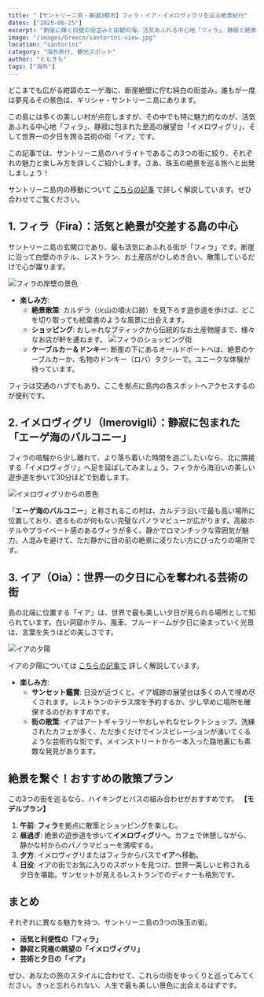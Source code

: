 ```yaml
---
title: "【サントリーニ島・厳選3都市】フィラ・イア・イメロヴィグリを巡る絶景紀行"
dates: ["2025-06-25"]
excerpt: "断崖に輝く白壁の街並みと紺碧の海。活気あふれる中心地「フィラ」、静寂と絶景が広がる「イメロヴィグリ」、世界一ロマンチックな夕日の「イア」。絶対に外せない必見の3都市に絞り、その魅力を余すことなく徹底解説します。初心者でも安心のモデルコースを網羅。この記事を手に、一生忘れられない感動の旅を計画しましょう。"
image: "/images/Greece/santorini-view.jpg"
location: "santorini"
category: "海外旅行, 観光スポット"
author: "ともきち"
tags: ["海外"]
---
```


どこまでも広がる紺碧のエーゲ海に、断崖絶壁に佇む純白の街並み。誰もが一度は夢見るその景色は、ギリシャ・サントリーニ島にあります。

この島には多くの美しい村が点在しますが、その中でも特に魅力的なのが、活気あふれる中心地「フィラ」、静寂に包まれた至高の展望台「イメロヴィグリ」、そして世界一の夕日を誇る芸術の街「イア」です。

この記事では、サントリーニ島のハイライトであるこの3つの街に絞り、それぞれの魅力と楽しみ方を詳しくご紹介します。さあ、珠玉の絶景を巡る旅へと出発しましょう！

サントリーニ島内の移動について
[こちらの記事](./Santorini-Transportation)
で詳しく解説しています。ぜひ合わせてご覧ください。

## 1. フィラ（Fira）：活気と絶景が交差する島の中心

サントリーニ島の玄関口であり、最も活気にあふれる街が「フィラ」です。断崖に沿って白壁のホテル、レストラン、お土産店がひしめき合い、散策しているだけで心が躍ります。

![フィラの岸壁の景色](/images/Greece/fira-view.jpg)

- **楽しみ方**:
  - **絶景散策**: カルデラ（火山の噴火口跡）を見下ろす遊歩道を歩けば、どこを切り取っても絵葉書のような風景に出会えます。
  - **ショッピング**: おしゃれなブティックから伝統的なお土産物屋まで、様々なお店が軒を連ねます。
    ![フィラのショッピング街](/images/Greece/fira-shopping-street.jpg)
  - **ケーブルカー＆ドンキー**: 断崖の下にあるオールドポートへは、絶景のケーブルカーか、名物のドンキー（ロバ）タクシーで。ユニークな体験が待っています。

フィラは交通のハブでもあり、ここを拠点に島内の各スポットへアクセスするのが便利です。

## 2. イメロヴィグリ（Imerovigli）：静寂に包まれた「エーゲ海のバルコニー」

フィラの喧騒から少し離れて、より落ち着いた時間を過ごしたいなら、北に隣接する「イメロヴィグリ」へ足を延ばしてみましょう。フィラから海沿いの美しい遊歩道を歩いて30分ほどで到着します。

![イメロヴィグリからの景色](/images/Greece/imerovigli-view.jpg)

「**エーゲ海のバルコニー**」と称されるこの村は、カルデラ沿いで最も高い場所に位置しており、遮るものが何もない完璧なパノラマビューが広がります。高級ホテルやプライベート感のあるヴィラが多く、静かでロマンチックな雰囲気が魅力。人混みを避けて、ただ静かに目の前の絶景に浸りたい方にぴったりの場所です。

## 3. イア（Oia）：世界一の夕日に心を奪われる芸術の街

島の北端に位置する「イア」は、世界で最も美しい夕日が見られる場所として知られています。白い洞窟ホテル、風車、ブルードームが夕日に染まっていく光景は、言葉を失うほどの美しさです。

![イアの夕陽](/images/Greece/oia-castle-sunset-view.jpg)

イアの夕陽については
[こちらの記事で](./Oia-Sunset-Guide)
詳しく解説しています。

- **楽しみ方**:
  - **サンセット鑑賞**: 日没が近づくと、イア城跡の展望台は多くの人で埋め尽くされます。レストランのテラス席を予約するか、少し早めに場所を確保するのがおすすめです。
  - **街の散策**: イアはアートギャラリーやおしゃれなセレクトショップ、洗練されたカフェが多く、ただ歩くだけでインスピレーションが湧いてくるような芸術的な街です。メインストリートから一本入った路地裏にも素敵な発見があります。

## 絶景を繋ぐ！おすすめの散策プラン

この3つの街を巡るなら、ハイキングとバスの組み合わせがおすすめです。
**【モデルプラン】**

1. **午前**: **フィラ**を拠点に散策とショッピングを楽しむ。
2. **昼過ぎ**: 絶景の遊歩道を歩いて**イメロヴィグリ**へ。カフェで休憩しながら、静かな村からのパノラマビューを満喫する。
3. **夕方**: イメロヴィグリまたはフィラからバスで**イア**へ移動。
4. **日没**: イアの街でお気に入りのスポットを見つけ、世界一美しいと称される夕日を堪能。サンセットが見えるレストランでのディナーも格別です。

## まとめ

それぞれに異なる魅力を持つ、サントリーニ島の3つの珠玉の街。

- **活気と利便性の「フィラ」**
- **静寂と究極の眺望の「イメロヴィグリ」**
- **芸術と夕日の「イア」**

ぜひ、あなたの旅のスタイルに合わせて、これらの街をゆっくりと巡ってみてください。きっと忘れられない、人生で最も美しい景色に出会えるはずです。
